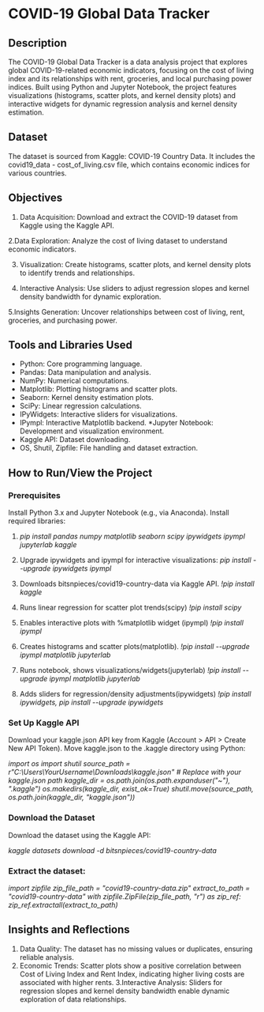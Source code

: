 # COVID-19 Global Data Tracker

## Description

The COVID-19 Global Data Tracker is a data analysis project that explores global COVID-19-related economic indicators, focusing on the cost of living index and its relationships with rent, groceries, and local purchasing power indices. Built using Python and Jupyter Notebook, the project features visualizations (histograms, scatter plots, and kernel density plots) and interactive widgets for dynamic regression analysis and kernel density estimation.

## Dataset

The dataset is sourced from Kaggle: COVID-19 Country Data. It includes the covid19_data - cost_of_living.csv file, which contains economic indices for various countries.

## Objectives
1. Data Acquisition: Download and extract the COVID-19 dataset from Kaggle using the Kaggle API.
   
2.Data Exploration: Analyze the cost of living dataset to understand economic indicators.

3. Visualization: Create histograms, scatter plots, and kernel density plots to identify trends and relationships.



4. Interactive Analysis: Use sliders to adjust regression slopes and kernel density bandwidth for dynamic exploration.

5.Insights Generation: Uncover relationships between cost of living, rent, groceries, and purchasing power.

## Tools and Libraries Used
* Python: Core programming language.
* Pandas: Data manipulation and analysis.
* NumPy: Numerical computations.
* Matplotlib: Plotting histograms and scatter plots.
* Seaborn: Kernel density estimation plots.
* SciPy: Linear regression calculations.
* IPyWidgets: Interactive sliders for visualizations.
* IPympl: Interactive Matplotlib backend.
*Jupyter Notebook: Development and visualization environment.
* Kaggle API: Dataset downloading.
* OS, Shutil, Zipfile: File handling and dataset extraction.

## How to Run/View the Project

### Prerequisites
Install Python 3.x and Jupyter Notebook (e.g., via Anaconda).
Install required libraries:

1. *pip install pandas numpy matplotlib seaborn scipy ipywidgets ipympl jupyterlab kaggle*

2. Upgrade ipywidgets and ipympl for interactive visualizations:
*pip install --upgrade ipywidgets ipympl*

3. Downloads bitsnpieces/covid19-country-data via Kaggle API.
*!pip install kaggle*

4. Runs linear regression for scatter plot trends(scipy)
*!pip install scipy*

5. Enables interactive plots with %matplotlib widget (ipympl)
 *!pip install ipympl*

6. Creates histograms and scatter plots(matplotlib). 
*!pip install --upgrade ipympl matplotlib jupyterlab*

7. Runs notebook, shows visualizations/widgets(jupyterlab)
*!pip install --upgrade ipympl matplotlib jupyterlab*

8. Adds sliders for regression/density adjustments(ipywidgets)
*!pip install ipywidgets, pip install --upgrade ipywidgets*



### Set Up Kaggle API

Download your kaggle.json API key from Kaggle (Account > API > Create New API Token).
Move kaggle.json to the .kaggle directory using Python:

*import os
import shutil
source_path = r"C:\Users\YourUsername\Downloads\kaggle.json"  # Replace with your kaggle.json path
kaggle_dir = os.path.join(os.path.expanduser("~"), ".kaggle")
os.makedirs(kaggle_dir, exist_ok=True)
shutil.move(source_path, os.path.join(kaggle_dir, "kaggle.json"))*

### Download the Dataset

Download the dataset using the Kaggle API:

*kaggle datasets download -d bitsnpieces/covid19-country-data*



### Extract the dataset:

*import zipfile
zip_file_path = "covid19-country-data.zip"
extract_to_path = "covid19-country-data"
with zipfile.ZipFile(zip_file_path, "r") as zip_ref:
    zip_ref.extractall(extract_to_path)*

## Insights and Reflections
1. Data Quality: The dataset has no missing values or duplicates, ensuring reliable analysis.
2. Economic Trends: Scatter plots show a positive correlation between Cost of Living Index and Rent Index, indicating higher living costs are associated with higher rents.
3.Interactive Analysis: Sliders for regression slopes and kernel density bandwidth enable dynamic exploration of data relationships.



